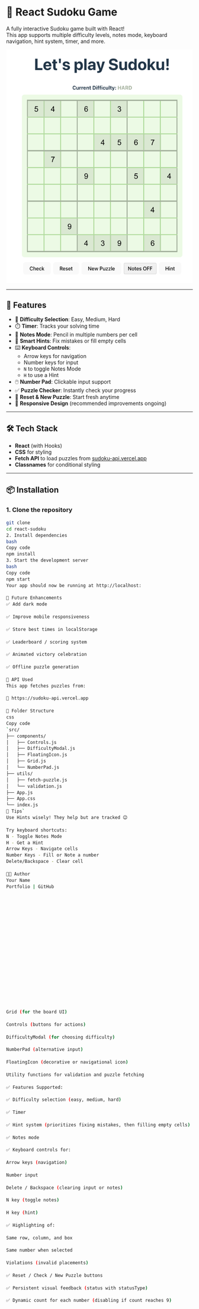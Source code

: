 # 🧩 React Sudoku Game

A fully interactive Sudoku game built with React!  
This app supports multiple difficulty levels, notes mode, keyboard navigation, hint system, timer, and more.

![Sudoku Game Screenshot](../static/images/project-img/sudoku-react.png) 

---

## 🚀 Features

- 🎯 **Difficulty Selection**: Easy, Medium, Hard
- ⏱️ **Timer**: Tracks your solving time
- 📝 **Notes Mode**: Pencil in multiple numbers per cell
- 🎯 **Smart Hints**: Fix mistakes or fill empty cells
- ⌨️ **Keyboard Controls**:
  - Arrow keys for navigation
  - Number keys for input
  - `N` to toggle Notes Mode
  - `H` to use a Hint
- 🖱️ **Number Pad**: Clickable input support
- ✅ **Puzzle Checker**: Instantly check your progress
- 🔁 **Reset & New Puzzle**: Start fresh anytime
- 📱 **Responsive Design** (recommended improvements ongoing)

---

## 🛠️ Tech Stack

- **React** (with Hooks)
- **CSS** for styling
- **Fetch API** to load puzzles from [sudoku-api.vercel.app](https://sudoku-api.vercel.app)
- **Classnames** for conditional styling

---

## 📦 Installation

### 1. Clone the repository
```bash
git clone 
cd react-sudoku
2. Install dependencies
bash
Copy code
npm install
3. Start the development server
bash
Copy code
npm start
Your app should now be running at http://localhost:

🧪 Future Enhancements
✅ Add dark mode

✅ Improve mobile responsiveness

✅ Store best times in localStorage

✅ Leaderboard / scoring system

✅ Animated victory celebration

✅ Offline puzzle generation

🤖 API Used
This app fetches puzzles from:

🔗 https://sudoku-api.vercel.app

📁 Folder Structure
css
Copy code
`src/
├── components/
│   ├── Controls.js
│   ├── DifficultyModal.js
│   ├── FloatingIcon.js
│   ├── Grid.js
│   └── NumberPad.js
├── utils/
│   ├── fetch-puzzle.js
│   └── validation.js
├── App.js
├── App.css
└── index.js
🧠 Tips`
Use Hints wisely! They help but are tracked 😉

Try keyboard shortcuts:
N - Toggle Notes Mode
H - Get a Hint
Arrow Keys - Navigate cells
Number Keys - Fill or Note a number
Delete/Backspace - Clear cell

👨‍💻 Author
Your Name
Portfolio | GitHub



















Grid (for the board UI)

Controls (buttons for actions)

DifficultyModal (for choosing difficulty)

NumberPad (alternative input)

FloatingIcon (decorative or navigational icon)

Utility functions for validation and puzzle fetching

✅ Features Supported:

✅ Difficulty selection (easy, medium, hard)

✅ Timer

✅ Hint system (prioritizes fixing mistakes, then filling empty cells)

✅ Notes mode

✅ Keyboard controls for:

Arrow keys (navigation)

Number input

Delete / Backspace (clearing input or notes)

N key (toggle notes)

H key (hint)

✅ Highlighting of:

Same row, column, and box

Same number when selected

Violations (invalid placements)

✅ Reset / Check / New Puzzle buttons

✅ Persistent visual feedback (status with statusType)

✅ Dynamic count for each number (disabling if count reaches 9)
